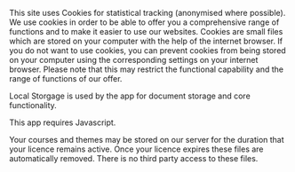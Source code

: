 This site uses Cookies for statistical tracking (anonymised where possible). We use cookies in order to be able to offer you a comprehensive range of functions and to make it easier to use our websites. Cookies are small files which are stored on your computer with the help of the internet browser. If you do not want to use cookies, you can prevent cookies from being stored on your computer using the corresponding settings on your internet browser. Please note that this may restrict the functional capability and the range of functions of our offer.

Local Storgage is used by the app for document storage and core functionality.

This app requires Javascript.

Your courses and themes may be stored on our server for the duration that your licence remains active. Once your licence expires these files are automatically removed. There is no third party access to these files.